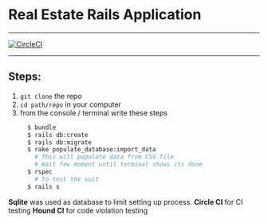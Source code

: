 # Real Estate Rails Application
---
[![CircleCI](https://circleci.com/gh/prio101/realestatetransaction.svg?style=svg)](https://circleci.com/gh/prio101/realestatetransaction)

---
## Steps:
1. `git clone` the repo
2. `cd path/repo` in your computer
3. from the console / terminal write these steps
   ```bash
     $ bundle 
     $ rails db:create
     $ rails db:migrate
     $ rake populate_database:import_data
       # This will populate data from CSV file
       # Wait few moment until terminal shows its done
     $ rspec
       # To test the suit
     $ rails s      
   ```

 **Sqlite** was used as database to limit setting up process.
 **Circle CI** for CI testing
 **Hound CI** for code violation testing
